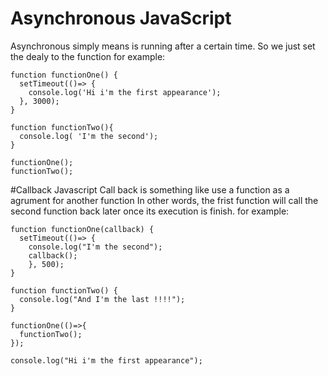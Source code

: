 # Asynchronous JavaScript
Asynchronous simply means is  running after a certain time.
So we just set the dealy to the function for example:

```
function functionOne() {
  setTimeout(()=> {
    console.log('Hi i'm the first appearance');
  }, 3000);
}

function functionTwo(){
  console.log( 'I'm the second');
}

functionOne();
functionTwo();

```
#Callback Javascript
Call back is something like use a function as a agrument for another function In other words, 
the frist function will call the second function back later once its execution is finish.
for example:
```
function functionOne(callback) {
  setTimeout(()=> {
    console.log("I'm the second");
    callback();
    }, 500);
}

function functionTwo() {
  console.log("And I'm the last !!!!");
}

functionOne(()=>{
  functionTwo();
});

console.log("Hi i'm the first appearance");

```